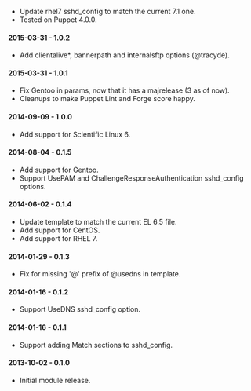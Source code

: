 * Update rhel7 sshd_config to match the current 7.1 one.
* Tested on Puppet 4.0.0.

#### 2015-03-31 - 1.0.2
* Add clientalive*, bannerpath and internalsftp options (@tracyde).

#### 2015-03-31 - 1.0.1
* Fix Gentoo in params, now that it has a majrelease (3 as of now).
* Cleanups to make Puppet Lint and Forge score happy.

#### 2014-09-09 - 1.0.0
* Add support for Scientific Linux 6.

#### 2014-08-04 - 0.1.5
* Add support for Gentoo.
* Support UsePAM and ChallengeResponseAuthentication sshd_config options.

#### 2014-06-02 - 0.1.4
* Update template to match the current EL 6.5 file.
* Add support for CentOS.
* Add support for RHEL 7.

#### 2014-01-29 - 0.1.3
* Fix for missing '@' prefix of @usedns in template.

#### 2014-01-16 - 0.1.2
* Support UseDNS sshd_config option.

#### 2014-01-16 - 0.1.1
* Support adding Match sections to sshd_config.

#### 2013-10-02 - 0.1.0
* Initial module release.

